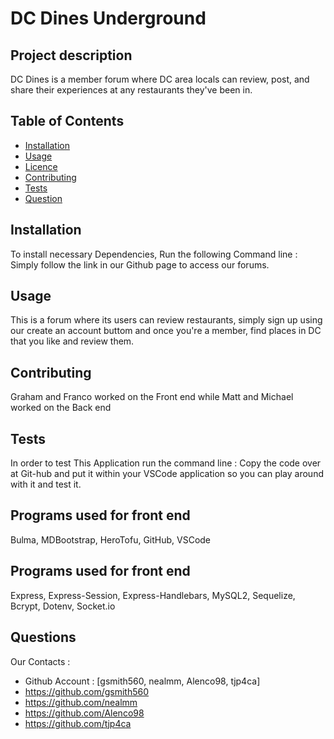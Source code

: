 # DC Dines Underground 
 ## Project description
DC Dines is a member forum where DC area locals can review, post, and share their experiences at any restaurants they've been in. 
  ## Table of Contents ##
  * [Installation](#Installation)
  * [Usage](#Usage)
  * [Licence](#Wireframe)
  * [Contributing](#Contributing)
  * [Tests](#Tests)
  * [Question](#Question)
## Installation
To install necessary Dependencies, Run the following Command line :
Simply follow the link in our Github page to access our forums.

## Usage
This is a forum where its users can review restaurants, simply sign up using our create an account buttom and once you're a member, find places in DC that you like and review them.

## Contributing 
Graham and Franco worked on the Front end while Matt and Michael worked on the Back end

## Tests
In order to test This Application run the command line :
Copy the code over at Git-hub and put it within your VSCode application so you can play around with it and test it.

## Programs used for front end
Bulma, MDBootstrap, HeroTofu, GitHub, VSCode

## Programs used for front end
Express, Express-Session, Express-Handlebars, MySQL2, Sequelize, Bcrypt, Dotenv, Socket.io

## Questions
Our Contacts :
- Github Account :  [gsmith560, nealmm, Alenco98, tjp4ca]
- https://github.com/gsmith560
- https://github.com/nealmm
- https://github.com/Alenco98
- https://github.com/tjp4ca
